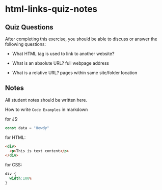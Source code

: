 # html-links-quiz-notes

## Quiz Questions

After completing this exercise, you should be able to discuss or answer the following questions:

- What HTML tag is used to link to another website?
<a></a>

- What is an absolute URL?
full webpage address
- What is a relative URL?
pages within same site/folder location

## Notes

All student notes should be written here.


How to write `Code Examples` in markdown

for JS:
```javascript
const data = "Howdy"
```

for HTML:
```html
<div>
  <p>This is text content</p>
</div>
```

for CSS:
```css
div {
  width:100%
}
```
